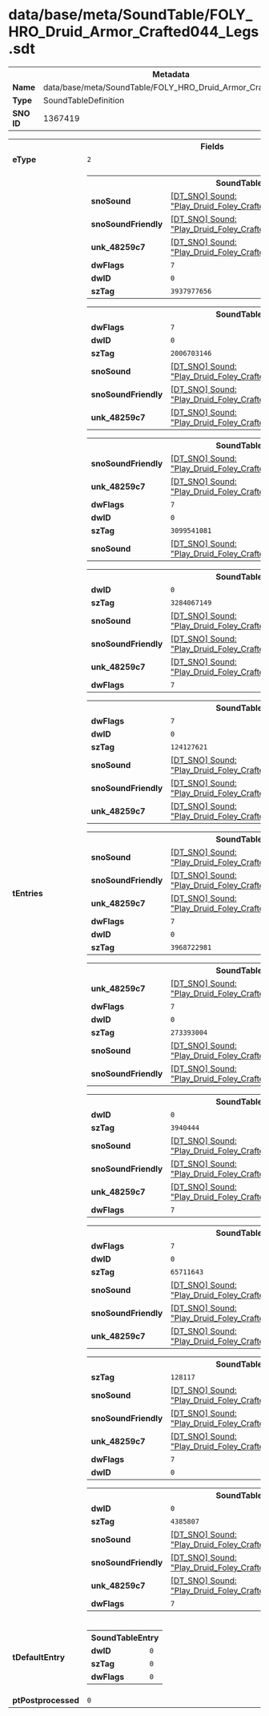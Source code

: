 <h1>data/base/meta/SoundTable/FOLY_HRO_Druid_Armor_Crafted044_Legs.sdt</h1><table><tr><th colspan="100%">Metadata</th></tr><tr><td><b>Name</b></td><td>data/base/meta/SoundTable/FOLY_HRO_Druid_Armor_Crafted044_Legs.sdt</td></tr><tr><td><b>Type</b></td><td>SoundTableDefinition</td></tr><tr><td><b>SNO ID</b></td><td>1367419</td></tr></table>

<table><tr><th colspan="100%">Fields</th></tr><tr><td><b>eType</b></td><td><code>2</code></td></tr><tr><td><b>tEntries</b></td><td><table><tr><th colspan="100%">SoundTableEntry</th></tr><tr><td><b>snoSound</b></td><td><a href="..\Sound\Play_Druid_Foley_Crafted044_Legs_AttackQuick_1P.snd">[DT_SNO] Sound: "Play_Druid_Foley_Crafted044_Legs_AttackQuick_1P"</a></td></tr><tr><td><b>snoSoundFriendly</b></td><td><a href="..\Sound\Play_Druid_Foley_Crafted044_Legs_AttackQuick_3P_Friendly.snd">[DT_SNO] Sound: "Play_Druid_Foley_Crafted044_Legs_AttackQuick_3P_Friendly"</a></td></tr><tr><td><b>unk_48259c7</b></td><td><a href="..\Sound\Play_Druid_Foley_Crafted044_Legs_AttackQuick_3P_Enemy.snd">[DT_SNO] Sound: "Play_Druid_Foley_Crafted044_Legs_AttackQuick_3P_Enemy"</a></td></tr><tr><td><b>dwFlags</b></td><td><code>7</code></td></tr><tr><td><b>dwID</b></td><td><code>0</code></td></tr><tr><td><b>szTag</b></td><td><code>3937977656</code></td></tr></table>


<table><tr><th colspan="100%">SoundTableEntry</th></tr><tr><td><b>dwFlags</b></td><td><code>7</code></td></tr><tr><td><b>dwID</b></td><td><code>0</code></td></tr><tr><td><b>szTag</b></td><td><code>2006703146</code></td></tr><tr><td><b>snoSound</b></td><td><a href="..\Sound\Play_Druid_Foley_Crafted044_Legs_AttackBig_1P.snd">[DT_SNO] Sound: "Play_Druid_Foley_Crafted044_Legs_AttackBig_1P"</a></td></tr><tr><td><b>snoSoundFriendly</b></td><td><a href="..\Sound\Play_Druid_Foley_Crafted044_Legs_AttackBig_3P_Friendly.snd">[DT_SNO] Sound: "Play_Druid_Foley_Crafted044_Legs_AttackBig_3P_Friendly"</a></td></tr><tr><td><b>unk_48259c7</b></td><td><a href="..\Sound\Play_Druid_Foley_Crafted044_Legs_AttackBig_3P_Enemy.snd">[DT_SNO] Sound: "Play_Druid_Foley_Crafted044_Legs_AttackBig_3P_Enemy"</a></td></tr></table>


<table><tr><th colspan="100%">SoundTableEntry</th></tr><tr><td><b>snoSoundFriendly</b></td><td><a href="..\Sound\Play_Druid_Foley_Crafted044_Legs_AttackQuick_3P_Friendly.snd">[DT_SNO] Sound: "Play_Druid_Foley_Crafted044_Legs_AttackQuick_3P_Friendly"</a></td></tr><tr><td><b>unk_48259c7</b></td><td><a href="..\Sound\Play_Druid_Foley_Crafted044_Legs_AttackQuick_3P_Enemy.snd">[DT_SNO] Sound: "Play_Druid_Foley_Crafted044_Legs_AttackQuick_3P_Enemy"</a></td></tr><tr><td><b>dwFlags</b></td><td><code>7</code></td></tr><tr><td><b>dwID</b></td><td><code>0</code></td></tr><tr><td><b>szTag</b></td><td><code>3099541081</code></td></tr><tr><td><b>snoSound</b></td><td><a href="..\Sound\Play_Druid_Foley_Crafted044_Legs_AttackQuick_1P.snd">[DT_SNO] Sound: "Play_Druid_Foley_Crafted044_Legs_AttackQuick_1P"</a></td></tr></table>


<table><tr><th colspan="100%">SoundTableEntry</th></tr><tr><td><b>dwID</b></td><td><code>0</code></td></tr><tr><td><b>szTag</b></td><td><code>3284067149</code></td></tr><tr><td><b>snoSound</b></td><td><a href="..\Sound\Play_Druid_Foley_Crafted044_Legs_Bodyfall_1P.snd">[DT_SNO] Sound: "Play_Druid_Foley_Crafted044_Legs_Bodyfall_1P"</a></td></tr><tr><td><b>snoSoundFriendly</b></td><td><a href="..\Sound\Play_Druid_Foley_Crafted044_Legs_Bodyfall_3P_Friendly.snd">[DT_SNO] Sound: "Play_Druid_Foley_Crafted044_Legs_Bodyfall_3P_Friendly"</a></td></tr><tr><td><b>unk_48259c7</b></td><td><a href="..\Sound\Play_Druid_Foley_Crafted044_Legs_Bodyfall_3P_Enemy.snd">[DT_SNO] Sound: "Play_Druid_Foley_Crafted044_Legs_Bodyfall_3P_Enemy"</a></td></tr><tr><td><b>dwFlags</b></td><td><code>7</code></td></tr></table>


<table><tr><th colspan="100%">SoundTableEntry</th></tr><tr><td><b>dwFlags</b></td><td><code>7</code></td></tr><tr><td><b>dwID</b></td><td><code>0</code></td></tr><tr><td><b>szTag</b></td><td><code>124127621</code></td></tr><tr><td><b>snoSound</b></td><td><a href="..\Sound\Play_Druid_Foley_Crafted044_Legs_Evade_1P.snd">[DT_SNO] Sound: "Play_Druid_Foley_Crafted044_Legs_Evade_1P"</a></td></tr><tr><td><b>snoSoundFriendly</b></td><td><a href="..\Sound\Play_Druid_Foley_Crafted044_Legs_Evade_3P_Friendly.snd">[DT_SNO] Sound: "Play_Druid_Foley_Crafted044_Legs_Evade_3P_Friendly"</a></td></tr><tr><td><b>unk_48259c7</b></td><td><a href="..\Sound\Play_Druid_Foley_Crafted044_Legs_Evade_3P_Enemy.snd">[DT_SNO] Sound: "Play_Druid_Foley_Crafted044_Legs_Evade_3P_Enemy"</a></td></tr></table>


<table><tr><th colspan="100%">SoundTableEntry</th></tr><tr><td><b>snoSound</b></td><td><a href="..\Sound\Play_Druid_Foley_Crafted044_Legs_GetHit_1P.snd">[DT_SNO] Sound: "Play_Druid_Foley_Crafted044_Legs_GetHit_1P"</a></td></tr><tr><td><b>snoSoundFriendly</b></td><td><a href="..\Sound\Play_Druid_Foley_Crafted044_Legs_GetHit_3P_Friendly.snd">[DT_SNO] Sound: "Play_Druid_Foley_Crafted044_Legs_GetHit_3P_Friendly"</a></td></tr><tr><td><b>unk_48259c7</b></td><td><a href="..\Sound\Play_Druid_Foley_Crafted044_Legs_GetHit_3P_Enemy.snd">[DT_SNO] Sound: "Play_Druid_Foley_Crafted044_Legs_GetHit_3P_Enemy"</a></td></tr><tr><td><b>dwFlags</b></td><td><code>7</code></td></tr><tr><td><b>dwID</b></td><td><code>0</code></td></tr><tr><td><b>szTag</b></td><td><code>3968722981</code></td></tr></table>


<table><tr><th colspan="100%">SoundTableEntry</th></tr><tr><td><b>unk_48259c7</b></td><td><a href="..\Sound\Play_Druid_Foley_Crafted044_Legs_GetHit_3P_Enemy.snd">[DT_SNO] Sound: "Play_Druid_Foley_Crafted044_Legs_GetHit_3P_Enemy"</a></td></tr><tr><td><b>dwFlags</b></td><td><code>7</code></td></tr><tr><td><b>dwID</b></td><td><code>0</code></td></tr><tr><td><b>szTag</b></td><td><code>273393004</code></td></tr><tr><td><b>snoSound</b></td><td><a href="..\Sound\Play_Druid_Foley_Crafted044_Legs_GetHit_1P.snd">[DT_SNO] Sound: "Play_Druid_Foley_Crafted044_Legs_GetHit_1P"</a></td></tr><tr><td><b>snoSoundFriendly</b></td><td><a href="..\Sound\Play_Druid_Foley_Crafted044_Legs_GetHit_3P_Friendly.snd">[DT_SNO] Sound: "Play_Druid_Foley_Crafted044_Legs_GetHit_3P_Friendly"</a></td></tr></table>


<table><tr><th colspan="100%">SoundTableEntry</th></tr><tr><td><b>dwID</b></td><td><code>0</code></td></tr><tr><td><b>szTag</b></td><td><code>3940444</code></td></tr><tr><td><b>snoSound</b></td><td><a href="..\Sound\Play_Druid_Foley_Crafted044_Legs_Jump_1P.snd">[DT_SNO] Sound: "Play_Druid_Foley_Crafted044_Legs_Jump_1P"</a></td></tr><tr><td><b>snoSoundFriendly</b></td><td><a href="..\Sound\Play_Druid_Foley_Crafted044_Legs_Jump_3P_Friendly.snd">[DT_SNO] Sound: "Play_Druid_Foley_Crafted044_Legs_Jump_3P_Friendly"</a></td></tr><tr><td><b>unk_48259c7</b></td><td><a href="..\Sound\Play_Druid_Foley_Crafted044_Legs_Jump_3P_Enemy.snd">[DT_SNO] Sound: "Play_Druid_Foley_Crafted044_Legs_Jump_3P_Enemy"</a></td></tr><tr><td><b>dwFlags</b></td><td><code>7</code></td></tr></table>


<table><tr><th colspan="100%">SoundTableEntry</th></tr><tr><td><b>dwFlags</b></td><td><code>7</code></td></tr><tr><td><b>dwID</b></td><td><code>0</code></td></tr><tr><td><b>szTag</b></td><td><code>65711643</code></td></tr><tr><td><b>snoSound</b></td><td><a href="..\Sound\Play_Druid_Foley_Crafted044_Legs_JumpLand_1P.snd">[DT_SNO] Sound: "Play_Druid_Foley_Crafted044_Legs_JumpLand_1P"</a></td></tr><tr><td><b>snoSoundFriendly</b></td><td><a href="..\Sound\Play_Druid_Foley_Crafted044_Legs_JumpLand_3P_Friendly.snd">[DT_SNO] Sound: "Play_Druid_Foley_Crafted044_Legs_JumpLand_3P_Friendly"</a></td></tr><tr><td><b>unk_48259c7</b></td><td><a href="..\Sound\Play_Druid_Foley_Crafted044_Legs_JumpLand_3P_Enemy.snd">[DT_SNO] Sound: "Play_Druid_Foley_Crafted044_Legs_JumpLand_3P_Enemy"</a></td></tr></table>


<table><tr><th colspan="100%">SoundTableEntry</th></tr><tr><td><b>szTag</b></td><td><code>128117</code></td></tr><tr><td><b>snoSound</b></td><td><a href="..\Sound\Play_Druid_Foley_Crafted044_Legs_Run_1P.snd">[DT_SNO] Sound: "Play_Druid_Foley_Crafted044_Legs_Run_1P"</a></td></tr><tr><td><b>snoSoundFriendly</b></td><td><a href="..\Sound\Play_Druid_Foley_Crafted044_Legs_Run_3P_Friendly.snd">[DT_SNO] Sound: "Play_Druid_Foley_Crafted044_Legs_Run_3P_Friendly"</a></td></tr><tr><td><b>unk_48259c7</b></td><td><a href="..\Sound\Play_Druid_Foley_Crafted044_Legs_Run_3P_Enemy.snd">[DT_SNO] Sound: "Play_Druid_Foley_Crafted044_Legs_Run_3P_Enemy"</a></td></tr><tr><td><b>dwFlags</b></td><td><code>7</code></td></tr><tr><td><b>dwID</b></td><td><code>0</code></td></tr></table>


<table><tr><th colspan="100%">SoundTableEntry</th></tr><tr><td><b>dwID</b></td><td><code>0</code></td></tr><tr><td><b>szTag</b></td><td><code>4385807</code></td></tr><tr><td><b>snoSound</b></td><td><a href="..\Sound\Play_Druid_Foley_Crafted044_Legs_Walk_1P.snd">[DT_SNO] Sound: "Play_Druid_Foley_Crafted044_Legs_Walk_1P"</a></td></tr><tr><td><b>snoSoundFriendly</b></td><td><a href="..\Sound\Play_Druid_Foley_Crafted044_Legs_Walk_3P_Friendly.snd">[DT_SNO] Sound: "Play_Druid_Foley_Crafted044_Legs_Walk_3P_Friendly"</a></td></tr><tr><td><b>unk_48259c7</b></td><td><a href="..\Sound\Play_Druid_Foley_Crafted044_Legs_Walk_3P_Enemy.snd">[DT_SNO] Sound: "Play_Druid_Foley_Crafted044_Legs_Walk_3P_Enemy"</a></td></tr><tr><td><b>dwFlags</b></td><td><code>7</code></td></tr></table>


</td></tr><tr><td><b>tDefaultEntry</b></td><td><table><tr><th colspan="100%">SoundTableEntry</th></tr><tr><td><b>dwID</b></td><td><code>0</code></td></tr><tr><td><b>szTag</b></td><td><code>0</code></td></tr><tr><td><b>dwFlags</b></td><td><code>0</code></td></tr></table>

</td></tr><tr><td><b>ptPostprocessed</b></td><td><code>0</code></td></tr></table>

